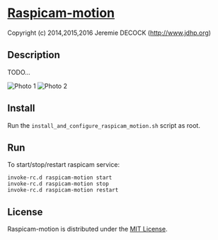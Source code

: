 # [Raspicam-motion](http://www.jdhp.org/projects_en.html)

Copyright (c) 2014,2015,2016 Jeremie DECOCK (http://www.jdhp.org)

## Description

TODO...

![Photo 1](http://download.tuxfamily.org/jdhp/image/raspicam-apache-1.jpeg)
![Photo 2](http://download.tuxfamily.org/jdhp/image/raspicam-apache-2.jpeg)

## Install

Run the `install_and_configure_raspicam_motion.sh` script as root.

## Run

To start/stop/restart raspicam service:

```
invoke-rc.d raspicam-motion start
invoke-rc.d raspicam-motion stop
invoke-rc.d raspicam-motion restart
```

## License

Raspicam-motion is distributed under the [MIT License](http://opensource.org/licenses/MIT).
